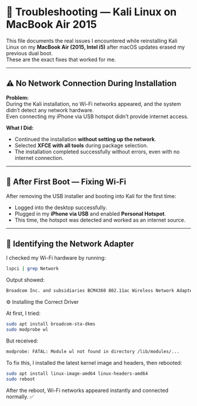 # 🧩 Troubleshooting — Kali Linux on MacBook Air 2015

This file documents the real issues I encountered while reinstalling Kali Linux on my **MacBook Air (2015, Intel i5)** after macOS updates erased my previous dual boot.  
These are the exact fixes that worked for me.

---

## ⚠️ No Network Connection During Installation

**Problem:**  
During the Kali installation, no Wi-Fi networks appeared, and the system didn’t detect any network hardware.  
Even connecting my iPhone via USB hotspot didn’t provide internet access.

**What I Did:**
- Continued the installation **without setting up the network**.
- Selected **XFCE with all tools** during package selection.
- The installation completed successfully without errors, even with no internet connection.

---

## 🧰 After First Boot — Fixing Wi-Fi

After removing the USB installer and booting into Kali for the first time:
- Logged into the desktop successfully.
- Plugged in my **iPhone via USB** and enabled **Personal Hotspot**.
- This time, the hotspot was detected and worked as an internet source.

---

## 🧩 Identifying the Network Adapter

I checked my Wi-Fi hardware by running:
```bash
lspci | grep Network
```
Output showed:
```bash
Broadcom Inc. and subsidiaries BCM4360 802.11ac Wireless Network Adapter
```
⚙️ Installing the Correct Driver

At first, I tried:
```bash
sudo apt install broadcom-sta-dkms
sudo modprobe wl
```
But received:
```bash
modprobe: FATAL: Module wl not found in directory /lib/modules/...
```
To fix this, I installed the latest kernel image and headers, then rebooted:
```bash
sudo apt install linux-image-amd64 linux-headers-amd64
sudo reboot
```
After the reboot, Wi-Fi networks appeared instantly and connected normally. ✅
